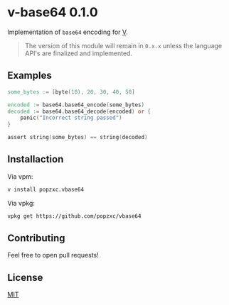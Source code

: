 # v-base64 0.1.0

Implementation of `base64` encoding for [V](https://vlang.io/).

> The version of this module will remain in `0.x.x` unless the language API's are finalized and implemented.

## Examples

```v
some_bytes := [byte(10), 20, 30, 40, 50]

encoded := base64.base64_encode(some_bytes)
decoded := base64.base64_decode(encoded) or {
    panic("Incorrect string passed")
}

assert string(some_bytes) == string(decoded)
```

## Installaction

Via vpm:

```sh
v install popzxc.vbase64
```

Via vpkg:

```sh
vpkg get https://github.com/popzxc/vbase64
```

## Contributing

Feel free to open pull requests!

## License

[MIT](LICENSE)
